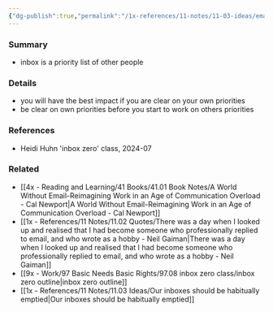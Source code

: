 ```yaml
---
{"dg-publish":true,"permalink":"/1x-references/11-notes/11-03-ideas/email-inbox-is-the-priority-list-of-other-people/","title":"Email inbox is the priority list of other people","created":"2024-07-01T11:30:55.780+03:00","updated":"2024-07-06T23:48:29.253+03:00"}
---
```



### Summary
- inbox is a priority list of other people

### Details
- you will have the best impact if you are clear on your own priorities
- be clear on own priorities before you start to work on others priorities

### References
- Heidi Huhn 'inbox zero' class, 2024-07

### Related
- [[4x - Reading and Learning/41 Books/41.01 Book Notes/A World Without Email-Reimagining Work in an Age of Communication Overload - Cal Newport\|A World Without Email-Reimagining Work in an Age of Communication Overload - Cal Newport]]
- [[1x - References/11 Notes/11.02 Quotes/There was a day when I looked up and realised that I had become someone who professionally replied to email, and who wrote as a hobby - Neil Gaiman\|There was a day when I looked up and realised that I had become someone who professionally replied to email, and who wrote as a hobby - Neil Gaiman]]
- [[9x - Work/97 Basic Needs Basic Rights/97.08 inbox zero class/inbox zero outline\|inbox zero outline]]
- [[1x - References/11 Notes/11.03 Ideas/Our inboxes should be habitually emptied\|Our inboxes should be habitually emptied]]